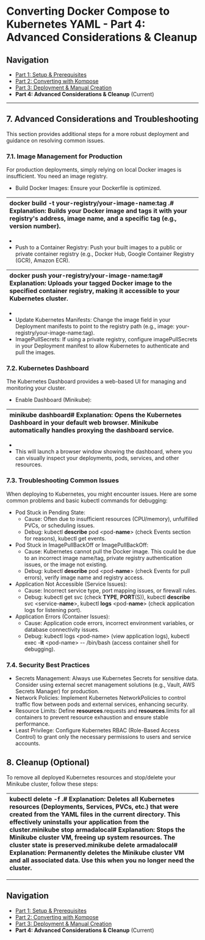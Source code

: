 # **Converting Docker Compose to Kubernetes YAML - Part 4: Advanced Considerations & Cleanup**

## Navigation
- [Part 1: Setup & Prerequisites](#part1)
- [Part 2: Converting with Kompose](#part2)
- [Part 3: Deployment & Manual Creation](#part3)
- **Part 4: Advanced Considerations & Cleanup** (Current)

---

## **7. Advanced Considerations and Troubleshooting**

This section provides additional steps for a more robust deployment and guidance on resolving common issues.

### **7.1. Image Management for Production**

For production deployments, simply relying on local Docker images is insufficient. You need an image registry.

* Build Docker Images: Ensure your Dockerfile is optimized.

| docker build \-t your-registry/your-image-name:tag .\# Explanation: Builds your Docker image and tags it with your registry's address, image name, and a specific tag (e.g., version number). |
| :---- |

* 
* Push to a Container Registry: Push your built images to a public or private container registry (e.g., Docker Hub, Google Container Registry (GCR), Amazon ECR).

| docker push your-registry/your-image-name:tag\# Explanation: Uploads your tagged Docker image to the specified container registry, making it accessible to your Kubernetes cluster. |
| :---- |

* 
* Update Kubernetes Manifests: Change the image field in your Deployment manifests to point to the registry path (e.g., image: your-registry/your-image\-name:tag).
* ImagePullSecrets: If using a private registry, configure imagePullSecrets in your Deployment manifest to allow Kubernetes to authenticate and pull the images.

### **7.2. Kubernetes Dashboard**

The Kubernetes Dashboard provides a web-based UI for managing and monitoring your cluster.

* Enable Dashboard (Minikube):

| minikube dashboard\# Explanation: Opens the Kubernetes Dashboard in your default web browser. Minikube automatically handles proxying the dashboard service. |
| :---- |

* 
* This will launch a browser window showing the dashboard, where you can visually inspect your deployments, pods, services, and other resources.

### **7.3. Troubleshooting Common Issues**

When deploying to Kubernetes, you might encounter issues. Here are some common problems and basic kubectl commands for debugging:

* Pod Stuck in Pending State:
  * Cause: Often due to insufficient resources (CPU/memory), unfulfilled PVCs, or scheduling issues.
  * Debug: kubectl **describe** pod \<pod-**name**\> (check Events section for reasons), kubectl get events.
* Pod Stuck in ImagePullBackOff or ImagePullBackOff:
  * Cause: Kubernetes cannot pull the Docker image. This could be due to an incorrect image name/tag, private registry authentication issues, or the image not existing.
  * Debug: kubectl **describe** pod \<pod-**name**\> (check Events for pull errors), verify image name and registry access.
* Application Not Accessible (Service Issues):
  * Cause: Incorrect service type, port mapping issues, or firewall rules.
  * Debug: kubectl get svc (check **TYPE**, **PORT**(S)), kubectl **describe** svc \<service-**name**\>, kubectl **logs** \<pod-**name**\> (check application logs for listening port).
* Application Errors (Container Issues):
  * Cause: Application code errors, incorrect environment variables, or database connectivity issues.
  * Debug: kubectl logs \<pod-name\> (view application logs), kubectl exec \-**it** \<pod-name\> \-- /bin/bash (access container shell for debugging).

### **7.4. Security Best Practices**

* Secrets Management: Always use Kubernetes Secrets for sensitive data. Consider using external secret management solutions (e.g., Vault, AWS Secrets Manager) for production.
* Network Policies: Implement Kubernetes NetworkPolicies to control traffic flow between pods and external services, enhancing security.
* Resource Limits: Define **resources**.requests and **resources**.limits for all containers to prevent resource exhaustion and ensure stable performance.
* Least Privilege: Configure Kubernetes RBAC (Role-Based Access Control) to grant only the necessary permissions to users and service accounts.

## **8. Cleanup (Optional)**

To remove all deployed Kubernetes resources and stop/delete your Minikube cluster, follow these steps:

| kubectl delete \-f .\# Explanation: Deletes all Kubernetes resources (Deployments, Services, PVCs, etc.) that were created from the YAML files in the current directory. This effectively uninstalls your application from the cluster.minikube stop armadalocal\# Explanation: Stops the Minikube cluster VM, freeing up system resources. The cluster state is preserved.minikube delete armadalocal\# Explanation: Permanently deletes the Minikube cluster VM and all associated data. Use this when you no longer need the cluster. |
| :---- |

---

## Navigation
- [Part 1: Setup & Prerequisites](#part1)
- [Part 2: Converting with Kompose](#part2)
- [Part 3: Deployment & Manual Creation](#part3)
- **Part 4: Advanced Considerations & Cleanup** (Current)